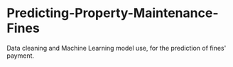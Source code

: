 # Predicting-Property-Maintenance-Fines
Data cleaning and Machine Learning model use, for the prediction of fines' payment.
